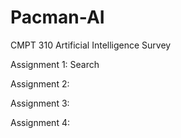 # Pacman-AI

CMPT 310 Artificial Intelligence Survey

Assignment 1: Search

Assignment 2:

Assignment 3:

Assignment 4:
